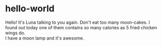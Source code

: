 # hello-world
Hello! It's Luna talking to you again. 
Don't eat too many moon-cakes. I found out today one of them contains so many calories as 5 fried chicken wings do.  
I have a moon lamp and it's awesome. 
